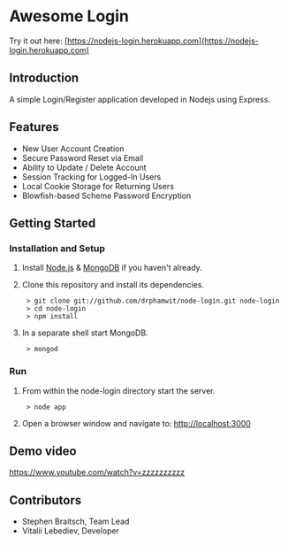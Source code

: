 # Awesome Login

Try it out here: [https://nodejs-login.herokuapp.com](https://nodejs-login.herokuapp.com)

## Introduction

A simple Login/Register application developed in Nodejs using Express.

## Features
* New User Account Creation
* Secure Password Reset via Email
* Ability to Update / Delete Account
* Session Tracking for Logged-In Users
* Local Cookie Storage for Returning Users
* Blowfish-based Scheme Password Encryption

## Getting Started
### Installation and Setup
1. Install [Node.js](https://nodejs.org/) & [MongoDB](https://www.mongodb.org/) if you haven't already.
2. Clone this repository and install its dependencies.
		
		> git clone git://github.com/drphamwit/node-login.git node-login
		> cd node-login
		> npm install
		
3. In a separate shell start MongoDB.

		> mongod
### Run
1. From within the node-login directory start the server.

		> node app
		
2. Open a browser window and navigate to: [http://localhost:3000](http://localhost:3000)

## Demo video

https://www.youtube.com/watch?v=zzzzzzzzzz

## Contributors

* Stephen Braitsch, Team Lead
* Vitalii Lebediev, Developer

